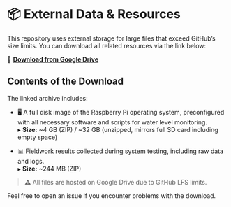 # 📦 External Data & Resources

This repository uses external storage for large files that exceed GitHub’s size limits. You can download all related resources via the link below:

🔗 **[Download from Google Drive](https://drive.google.com/drive/folders/1LYHNGUt7QB2W3t5a6wPMxUEvxbmsGvXr?usp=sharing)**

## Contents of the Download

The linked archive includes:

- 🖥️ A full disk image of the Raspberry Pi operating system, preconfigured with all necessary software and scripts for water level monitoring.  
  ▸ **Size:** ~4 GB (ZIP) / ~32 GB (unzipped, mirrors full SD card including empty space)
  
- 📊 Fieldwork results collected during system testing, including raw data and logs.  
  ▸ **Size:** ~244 MB (ZIP)

> ⚠️ All files are hosted on Google Drive due to GitHub LFS limits.

Feel free to open an issue if you encounter problems with the download.
